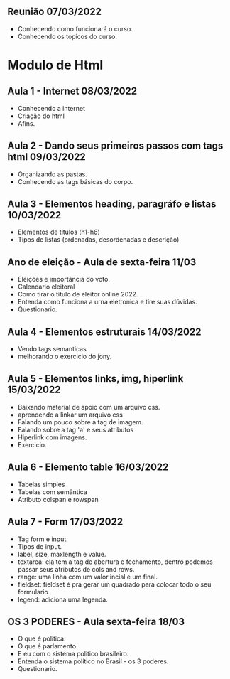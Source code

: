 ## Reunião  07/03/2022 

- Conhecendo como funcionará o curso.
- Conhecendo os topicos do curso.

# Modulo de Html

## Aula 1 - Internet  08/03/2022

- Conhecendo a internet
- Criação do html
- Afins.

## Aula 2 - Dando seus primeiros passos com tags html  09/03/2022

- Organizando as pastas.
- Conhecendo as tags básicas do corpo.

## Aula 3 - Elementos heading, paragráfo e listas  10/03/2022

- Elementos de titulos (h1-h6)
- Tipos de listas (ordenadas, desordenadas e descrição)

## Ano de eleição - Aula de sexta-feira 11/03 

- Eleições e importância do voto.
- Calendario eleitoral
- Como tirar o titulo de eleitor online 2022.
- Entenda como funciona a urna eletronica e tire suas dúvidas.
- Questionario. 

## Aula 4 - Elementos estruturais 14/03/2022

- Vendo tags semanticas
- melhorando o exercicio do jony.

## Aula 5 - Elementos links, img, hiperlink 15/03/2022

- Baixando material de apoio com um arquivo css.
- aprendendo a linkar um arquivo css
- Falando um pouco sobre a tag de imagem.
- Falando sobre a tag 'a' e seus atributos
- Hiperlink com imagens.
- Exercicio.

## Aula 6 - Elemento table 16/03/2022

- Tabelas simples
- Tabelas com semântica
- Atributo colspan e rowspan

## Aula 7 - Form 17/03/2022 

- Tag form e input.
- Tipos de input.
- label, size, maxlength e value.
- textarea: ela tem a tag de abertura e fechamento, dentro podemos passar seus atributos de cols and rows.
- range: uma linha com um valor incial e um final.
- fieldset: fieldset é pra gerar um quadrado para colocar todo o seu formulario 
- legend: adiciona uma legenda.

 ## OS 3 PODERES - Aula sexta-feira 18/03

 - O que é politica.
 - O que é parlamento.
 - E eu com o sistema politico brasileiro.
 - Entenda o sistema politico no Brasil - os 3 poderes.
 - Questionario.